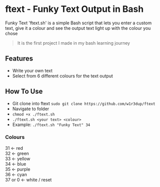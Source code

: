 # ftext - Funky Text Output in Bash

Funky Text 'ftext.sh' is a simple Bash script that lets you enter a custom text, give it a colour and see the output text light up with the colour you chose

>It is the first project I made in my bash learning journey

## Features 

- Write your own text
- Select from 6 different colours for the text output

## How To Use 

- Git clone into ftext ```sudo git clone https://github.com/w1r3dup/ftext```
- Navigate to folder
- ```chmod +x ./ftext.sh```
- ```./ftext.sh <your text> <colour>```
- Example: ```./ftext.sh "Funky Text" 34```

### Colours
31 <- red<br>
32 <- green<br>
33 <- yellow<br>
34 <- blue<br>
35 <- purple<br>
36 <- cyan<br>
37 or 0 <- white / reset
